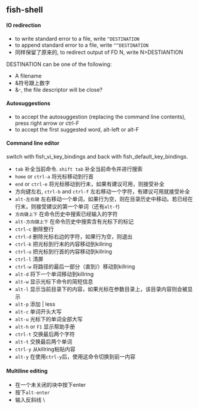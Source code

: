 
fish-shell
------------------------------------

#### IO redirection

- to write standard error to a file, write `^DESTINATION`
- to append standard error to a file, write `^^DESTINATION`
- 同样保留了原来的, to redirect output of FD N, write N>DESTIANTION

DESTINATION can be one of the following:
- A filename
- &符号跟上数字
- &-, the file descriptor will be close?

#### Autosuggestions

- to accept the autosuggestion (replacing the command line contents), press right arrow or ctrl-F
- to accept the first suggested word, alt-left or alt-F

#### Command line editor

switch with fish_vi_key_bindings and back with fish_default_key_bindings.

- `tab` 补全当前命令. `shift tab` 补全当前命令并进行搜索
- `home` or `ctrl-a` 将光标移动到行首
- `end` or `ctrl-e` 将光标移动到行末，如果有建议可用，则接受补全
- 方向键左右, `ctrl-b` and `ctrl-f` 左右移动一个字符，有建议可用就接受补全
- `alt-左右键` 左右移动一个单词，如果行为空，则在目录历史中移动。若已经在行末，则接受建议的第一个单词（还有`alt-f`)
- `方向键上下` 在命令历史中搜索已经输入的字符
- `alt-方向键上下` 在命令历史中搜索含有光标下的标记
- `ctrl-c` 删除整行
- `ctrl-d` 删除光标右边的字符，如果行为空，则退出
- `ctrl-k` 把光标到行末的内容移动到killring
- `ctrl-u` 把光标到行首的内容移动到killring
- `ctrl-l` 清屏
- `ctrl-w` 将路径的最后一部分（直到/）移动到killring
- `alt-d` 将下一个单词移动到killring
- `alt-w` 显示光标下命令的简短信息
- `alt-l` 显示当前目录下的内容，如果光标在参数目录上，该目录内容则会被显示
- `alt-p` 添加 | less
- `alt-c` 单词开头大写
- `alt-u` 光标下的单词全部大写
- `alt-h` or `F1` 显示帮助手册
- `ctrl-t` 交换最后两个字符
- `alt-t` 交换最后两个单词
- `ctrl-y` 从killring粘贴内容
- `alt-y` 在使用`ctrl-y`后，使用这命令切换到前一内容

#### Multiline editing

- 在一个未关闭的块中按下enter
- 按下`alt-enter`
- 输入反斜线 \
